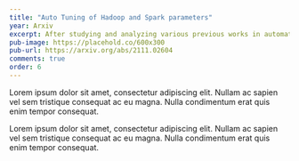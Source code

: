 ```yaml
---
title: "Auto Tuning of Hadoop and Spark parameters"
year: Arxiv
excerpt: After studying and analyzing various previous works in automating the tuning of these parameters, this paper proposes two algorithms - Grid Search with Finer Tuning and Controlled Random Search.
pub-image: https://placehold.co/600x300
pub-url: https://arxiv.org/abs/2111.02604
comments: true
order: 6
---
```


Lorem ipsum dolor sit amet, consectetur adipiscing elit. Nullam ac sapien vel sem tristique consequat ac eu magna. Nulla condimentum erat quis enim tempor consequat.

Lorem ipsum dolor sit amet, consectetur adipiscing elit. Nullam ac sapien vel sem tristique consequat ac eu magna. Nulla condimentum erat quis enim tempor consequat.
